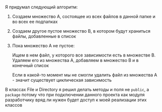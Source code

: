 Я придумал следующий алгоритм:
1. Создаем множество A, состоящее из всех файлов в данной папке и во всех ее подпапках
2. Создаем другое пустое множество B, в котором будут храниться файлы, добавленные в список
3. Пока множество A не пустое:

    Ищем в нем файл, у которого все зависимости есть в множестве B. Удаляем его из множества A, добавляем в множество B и в конечный список

    Если в какой-то момент мы не смогли удалить файл из множества A - значит существует циклическая зависимость

В классах File и Directory я решил делать методы и поля не ```public```, а ```package``` потому что при подключении данного проекта как модуля разработчику вряд ли нужен будет доступ к моей реализации этих классов